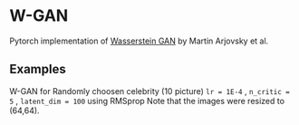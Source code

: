 # W-GAN
Pytorch implementation of [Wasserstein GAN](https://arxiv.org/abs/1701.07875) by Martin Arjovsky et al.
## Examples
W-GAN for Randomly choosen celebrity (10 picture)
`lr = 1E-4` , `n_critic = 5` , `latent_dim = 100` using RMSprop
Note that the images were resized to (64,64).

